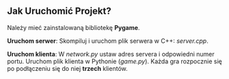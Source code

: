 ## Jak Uruchomić Projekt?

Należy mieć zainstalowaną bibliotekę 	**Pygame**. 

**Uruchom serwer**: Skompiluj i uruchom plik serwera w C++:  *server.cpp*. 

**Uruchom klienta**: W *network.py* ustaw adres servera i odpowiedni numer portu. Uruchom plik klienta w 
Pythonie (*game.py*). Każda gra rozpocznie się po podłączeniu się do niej **trzech** klientów. 
